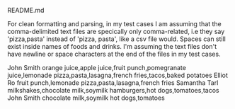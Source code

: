 README.md

For clean formatting and parsing, in my test cases I am assuming that the comma-delimited text files are specically only comma-related, i.e they say 'pizza,pasta' instead of 'pizza, pasta',
like a csv file would. Spaces can still exist inside names of foods and drinks. 
I'm assuming the text files don't have newline or space characters at the end of the files in my test cases. 

John Smith
orange juice,apple juice,fruit punch,pomegranate juice,lemonade
pizza,pasta,lasagna,french fries,tacos,baked potatoes
Elliot Ro
fruit punch,lemonade
pizza,pasta,lasagna,french fries
Samantha Tarl
milkshakes,chocolate milk,soymilk
hamburgers,hot dogs,tomatoes,tacos
John Smith
chocolate milk,soymilk
hot dogs,tomatoes

